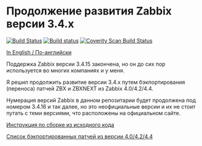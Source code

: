 # Продолжение развития Zabbix версии 3.4.x

[![Build Status](https://travis-ci.org/CHERTS/zabbix_34x_next.svg?branch=master)](https://travis-ci.org/CHERTS/zabbix_34x_next) [![Build status](https://ci.appveyor.com/api/projects/status/oq6c61rk2kl04nfo?svg=true)](https://ci.appveyor.com/project/CHERTS/zabbix-34x-next) [![Coverity Scan Build Status](https://scan.coverity.com/projects/19344/badge.svg)](https://scan.coverity.com/projects/zabbix_34x_next)

[In English / По-английски](README.md)

Поддержка Zabbix версии 3.4.15 закончена, но он до сих пор используется во многих компаниях и у меня.<br>

Я решил продолжить развитие версии 3.4.x путем бэкпортирования (переноса) патчей ZBX и ZBXNEXT из Zabbix 4.0/4.2/4.4.<br>

Нумерация версий Zabbix в данном репозитарии будет продолжена под номером 3.4.16 и так далее, но это неофициальные версии и их не стоит путать с теми версиями, что расположены на официальном сайте.<br>

[Инструкция по сборке из исходного кода](BUILD.ru.md)

[Список бэкпортированных патчей из версии 4.0/4.2/4.4](PATCHLIST.ru.md)
